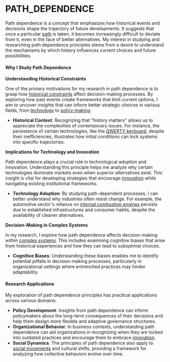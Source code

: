# PATH\_DEPENDENCE

Path dependence is a concept that emphasizes how historical events and decisions shape the trajectory of future developments. It suggests that once a particular [path](path_dependence.md) is taken, it becomes increasingly difficult to deviate from it, even in the face of better alternatives. My interest in studying and researching path dependence principles stems from a desire to understand the mechanisms by which history influences current choices and future possibilities.

#### Why I Study Path Dependence

**Understanding Historical Constraints**

One of the primary motivations for my research in path dependence is to grasp how [historical constraints](broken-reference) affect decision-making processes. By exploring how past events create frameworks that limit current options, I aim to uncover insights that can inform better strategic choices in various fields, from [technology](../technology/technology.md) to [policy-making](broken-reference).

* **Historical Context**: Recognizing that "history matters" allows us to appreciate the complexities of contemporary issues. For instance, the persistence of certain technologies, like the [QWERTY keyboard](broken-reference), despite their inefficiencies, illustrates how initial conditions can lock systems into specific trajectories.

**Implications for Technology and Innovation**

Path dependence plays a crucial role in technological adoption and innovation. Understanding this principle helps me analyze why certain technologies dominate markets even when superior alternatives exist. This insight is vital for developing strategies that encourage [innovation](broken-reference) while navigating existing institutional frameworks.

* **Technology Adoption**: By studying path-dependent processes, I can better understand why industries often resist change. For example, the automotive sector's reliance on [internal combustion engines](../INTERNAL_COMBUSTION_ENGINES.md) persists due to established infrastructures and consumer habits, despite the availability of cleaner alternatives.

**Decision-Making in Complex Systems**

In my research, I explore how path dependence affects decision-making within [complex systems](../COMPLEX_SYSTEMS.md). This includes examining cognitive biases that arise from historical experiences and how they can lead to suboptimal choices.

* **Cognitive Biases**: Understanding these biases enables me to identify potential pitfalls in decision-making processes, particularly in organizational settings where entrenched practices may hinder adaptability.

#### Research Applications

My exploration of path dependence principles has practical applications across various domains:

* **Policy Development**: Insights from path dependence can inform policymakers about the long-term consequences of their decisions and help them design more flexible and adaptive governance structures.
* **Organizational Behavior**: In business contexts, understanding path dependence can aid organizations in recognizing when they are locked into outdated practices and encourage them to embrace [innovation](broken-reference).
* **Social Dynamics**: The principles of path dependence also apply to [social movements](../SOCIAL_MOVEMENTS.md) and cultural shifts, providing a framework for analyzing how collective behaviors evolve over time.
